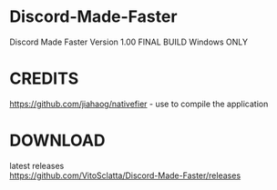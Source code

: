 # Discord-Made-Faster
Discord Made Faster
Version 1.00 FINAL BUILD
Windows ONLY

# CREDITS
https://github.com/jiahaog/nativefier - use to compile the application

# DOWNLOAD
latest releases
<br>https://github.com/VitoSclatta/Discord-Made-Faster/releases


